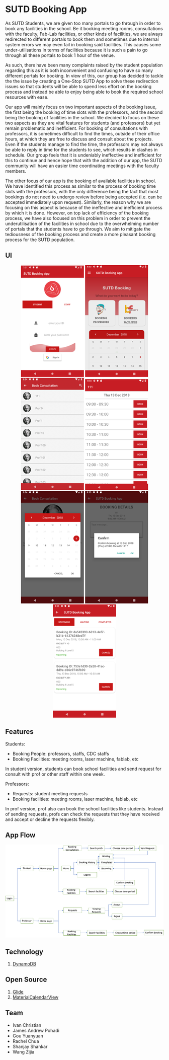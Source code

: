 # SUTD Booking App

As SUTD Students, we are given too many portals to go through in order to book any facilities in the school. Be it booking meeting rooms, consultations with the faculty, Fab-Lab facilities, or other kinds of facilities, we are always redirected to different portals to book them and sometimes due to internal system errors we may even fail in booking said facilities. This causes some under-utilisations in terms of facilities because it is such a pain to go through all these portals to book 1 hour of the venue. 

As such, there have been many complaints raised by the student population regarding this as it is both inconvenient and confusing to have so many different portals for booking. In view of this, our group has decided to tackle the the issue by creating a  One-Stop SUTD App to solve these redirection issues so that students will be able to spend less effort on the booking process and instead be able to enjoy being able to book the required school resources with ease.

Our app will mainly focus on two important aspects of the booking issue, the first being the booking of time slots with the professors, and the second being the booking of facilities in the school. We decided to focus on these two aspects as they are vital features for students (and professors) but yet remain problematic and inefficient. For booking of consultations with professors, it is sometimes difficult to find the times, outside of their office hours, at which they are free to discuss and consult about the projects. Even if the students manage to find the time, the professors may not always be able to reply in time for the students to see, which results in clashes in schedule. Our group feels that it is undeniably ineffective and inefficient for this to continue and hence hope that with the addition of our app, the SUTD community will have an easier time coordinating meetings with the faculty members.

The other focus of our app is the booking of available facilities in school. We have identified this process as similar to the process of booking time slots with the professors, with the only difference being the fact that most bookings do not need to undergo review before being accepted (i.e. can be accepted immediately upon request). Similarly, the reason why we are focusing on this aspect is because of the ineffective and inefficient process by which it is done. However, on top lack of efficiency of the booking process, we have also focused on this problem in order to prevent the underutilisation of the facilities in school due to the overwhelming number of portals that the students have to go through. We aim to mitigate the tediousness of the booking process and create a more pleasant booking process for the SUTD population.


## UI

<p align='center'>
  <img src='images/1.png' width=200px/>
  <img src='images/2.png' width=200px/>
  <img src='images/3.png' width=200px/>
  <img src='images/4.png' width=200px/>
  <img src='images/5.png' width=200px/>
  <img src='images/6.png' width=200px/>
  <img src='images/7.png' width=200px/>
</p>

## Features

Students:
- Booking People: professors, staffs, CDC staffs
- Booking Facilities:  meeting rooms, laser machine, fablab, etc

In student version, students can book school facilities and send request for consult with prof or other staff within one week. 


Professors:
- Requests: student meeting requests
- Booking facilities: meeting rooms, laser machine, fablab, etc

In prof version, prof also can book the school facilities like students. Instead of sending requests, profs can check the requests that they have received and accept or decline the requests flexibly.

## App Flow

<p align='center'>
  <img src='images/app_flow.png' width=600px/>
</p>

## Technology

1. [DynamoDB][1]

## Open Source
1. [Glide][2]
2. [MaterialCalendarView][3]

## Team
- Ivan Christian
- James Andrew Pohadi
- Gou Yuanyuan
- Rachel Chua
- Shanjay Shankar
- Wang Zijia

[1]: https://aws.amazon.com/dynamodb/
[2]: https://github.com/bumptech/glide
[3]: https://github.com/Applandeo/Material-Calendar-View
